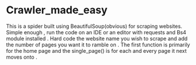# Crawler_made_easy
This is a spider built using BeautifulSoup(obvious) for scraping websites. 
Simple enough , run the code on an IDE or an editor with requests and Bs4 module installed . Hard code the website name you wish to scrape and add the number of pages you want it to ramble on . The first function is primarily for the home page and the single_page() is for each and every page it next moves onto . 

